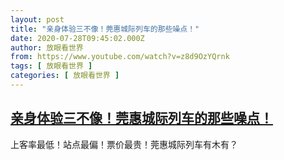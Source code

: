 ```yaml
---
layout: post
title: "亲身体验三不像！莞惠城际列车的那些噪点！"
date: 2020-07-28T09:45:02.000Z
author: 放眼看世界
from: https://www.youtube.com/watch?v=z8d9OzYQrnk
tags: [ 放眼看世界 ]
categories: [ 放眼看世界 ]
---
```

<!--1595929502000-->
[亲身体验三不像！莞惠城际列车的那些噪点！](https://www.youtube.com/watch?v=z8d9OzYQrnk)
------

<div>
上客率最低！站点最偏！票价最贵！莞惠城际列车有木有？
</div>
